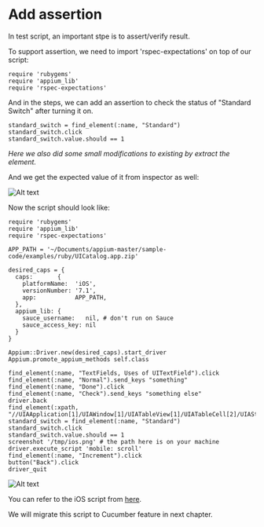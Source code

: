 # Add assertion

In test script, an important stpe is to assert/verify result.

To support assertion, we need to import 'rspec-expectations' on top of our script:

<pre><code>require 'rubygems'
require 'appium_lib'
require 'rspec-expectations'
</code></pre>

And in the steps, we can add an assertion to check the status of "Standard Switch" after turning it on.

<pre><code>standard_switch = find_element(:name, "Standard")
standard_switch.click
standard_switch.value.should == 1
</code></pre>

*Here we also did some small modifications to existing by extract the element.*

And we get the expected value of it from inspector as well:

![Alt text](https://raw.githubusercontent.com/hy1984427/appium/master/images/ios_script_assertion.png "Assertion")

Now the script should look like:

<pre><code>require 'rubygems'
require 'appium_lib'
require 'rspec-expectations'

APP_PATH = '~/Documents/appium-master/sample-code/examples/ruby/UICatalog.app.zip'

desired_caps = {
  caps:       {
    platformName:  'iOS',
    versionNumber: '7.1',
    app:           APP_PATH,
  },
  appium_lib: {
    sauce_username:   nil, # don't run on Sauce
    sauce_access_key: nil
  }
}

Appium::Driver.new(desired_caps).start_driver
Appium.promote_appium_methods self.class

find_element(:name, "TextFields, Uses of UITextField").click
find_element(:name, "Normal").send_keys "something"
find_element(:name, "Done").click
find_element(:name, "Check").send_keys "something else"
driver.back
find_element(:xpath, "//UIAApplication[1]/UIAWindow[1]/UIATableView[1]/UIATableCell[2]/UIAStaticText[1]").click
standard_switch = find_element(:name, "Standard")
standard_switch.click
standard_switch.value.should == 1
screenshot '/tmp/ios.png' # the path here is on your machine
driver.execute_script 'mobile: scroll'
find_element(:name, "Increment").click
button("Back").click
driver_quit
</code></pre>

![Alt text](https://raw.githubusercontent.com/hy1984427/appium/master/images/ios_script_assertion_script.png "ios.rb")

You can refer to the iOS script from [here](https://github.com/hy1984427/appium/blob/master/scripts/ios.rb).

We will migrate this script to Cucumber feature in next chapter.
